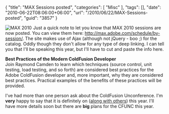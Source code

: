 {
	"title": "MAX Sessions posted",
	"categories": [
		"Misc"
	],
	"tags": [],
	"date": "2010-06-22T08:06:00+06:00",
	"url": "/2010/06/22/MAX-Sessions-posted",
	"guid": "3857"
}

<img src="http://www.raymondcamden.com/images/cfjedi/maxsmall.png" align="left" style="margin-right: 5px" title="MAX 2010" /> Just a quick note to let you know that MAX 2010 sessions are now posted. You can view them here: <a href="http://max.adobe.com/schedule/by-session/">http://max.adobe.com/schedule/by-session/</a>. The site makes use of Ajax (although not jQuery - boo ;) for the catalog. Oddly though they don't allow for any type of deep linking. I can tell you that I'll be speaking this year, but I'll have to cut and paste the info here.

<b>Best Practices of the Modern ColdFusion Developer</b><br/>
Join Raymond Camden to learn which techniques (source control, unit testing, load testing, and so forth) are considered best practices for the Adobe ColdFusion developer and, more important, why they are considered best practices. Practical examples of the benefits of these practices will be provided.

I've had more than one person ask about the ColdFusion Unconference. I'm <b>very</b> happy to say that it is definitely on (<a href="http://max.adobe.com/sessions/discussions/">along with others</a>) this year. I'll have more details soon but there are <b>big</b> plans for the CFUNC this year.